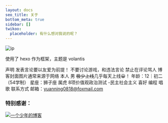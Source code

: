 ```yaml
---
layout: docs
seo_title: 关于
bottom_meta: true
sidebar: []
twikoo:
  placeholder: 有什么想对我说的呢？
---
```

<img src="https://imgapi.cn/ip.php?diy=5oe15oeC55qE5Yid5LiA5bCR5bm055qE5Y2a5a6i" class="lazyload loaded" srcset="https://imgapi.cn/ip.php?diy=5oe15oeC55qE5Yid5LiA5bCR5bm055qE5Y2a5a6i" alt="ip" data-ll-status="loaded">

使用了 hexo 作为框架，主题是 volantis


声明
发表言论要以友爱为前提！
不要讨论游戏，和违法言论
禁止在评论骂人
博客封面图片通常来源于网络
本人
男
~~极少上线~~几乎每天上线:grinning:！
年龄：12｜初二（54学制）
星座：狮子座
属虎
8项价值观政治测试 -民主社会主义
喜好
编程 唱歌
联系方式
邮箱：yuanning0818@foxmail.com
### 特别感谢：
<div class="btns circle grid5">
            <a class="button" target="_blank" rel="noopener" href="https://www.yt-blog.top" title="动荡の初二少年"><img src="https://img.yt-blog.top/logo.png">一个少年的博客</a>
          </div>

